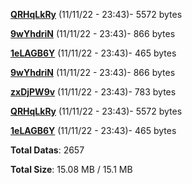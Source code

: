 [**QRHqLkRy**](/data/QRHqLkRy.txt) (11/11/22 - 23:43)- 5572 bytes

[**9wYhdriN**](/data/9wYhdriN.txt) (11/11/22 - 23:43)- 866 bytes

[**1eLAGB6Y**](/data/1eLAGB6Y.txt) (11/11/22 - 23:43)- 465 bytes

[**9wYhdriN**](/data/9wYhdriN.txt) (11/11/22 - 23:43)- 866 bytes

[**zxDjPW9v**](/data/zxDjPW9v.txt) (11/11/22 - 23:43)- 783 bytes

[**QRHqLkRy**](/data/QRHqLkRy.txt) (11/11/22 - 23:43)- 5572 bytes

[**1eLAGB6Y**](/data/1eLAGB6Y.txt) (11/11/22 - 23:43)- 465 bytes

**Total Datas**: 2657

**Total Size**: 15.08 MB / 15.1 MB